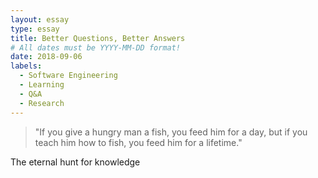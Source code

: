 ```yaml
---
layout: essay
type: essay
title: Better Questions, Better Answers
# All dates must be YYYY-MM-DD format!
date: 2018-09-06
labels:
  - Software Engineering
  - Learning
  - Q&A
  - Research
---
```


> "If you give a hungry man a fish, you feed him for a day, but if you teach him how to fish, you feed him for a lifetime."

The eternal hunt for knowledge

